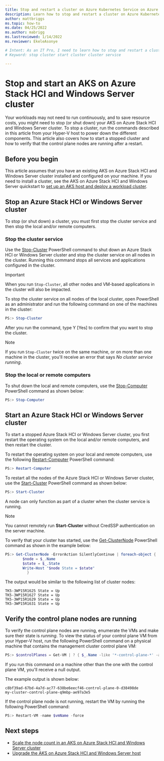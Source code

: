 ```yaml
---
title: Stop and restart a cluster on Azure Kubernetes Service on Azure Stack HCI and Windows Server
description: Learn how to stop and restart a cluster on Azure Kubernetes Service (AKS) on Azure Stack HCI.
author: mattbriggs
ms.topic: how-to
ms.date: 04/25/2022
ms.author: mabrigg 
ms.lastreviewed: 1/14/2022
ms.reviewer: EkeleAsonye

# Intent: As an IT Pro, I need to learn how to stop and restart a cluster in order to optimize resource costs on my AKS on Azure Stack on HCI deployment.
# Keyword: stop cluster start cluster cluster service

---
```


# Stop and start an AKS on Azure Stack HCI and Windows Server cluster

Your workloads may not need to run continuously, and to save resource costs, you might need to stop (or shut down) your AKS on Azure Stack HCI and Windows Server cluster. To stop a cluster, run the commands described in this article from your Hyper-V host to power down the different components. This article also covers how to start a stopped cluster and how to verify that the control plane nodes are running after a restart.

## Before you begin

This article assumes that you have an existing AKS on Azure Stack HCI and Windows Server cluster installed and configured on your machine. If you need to install a cluster, see the AKS on Azure Stack HCI and Windows Server quickstart to [set up an AKS host and deploy a workload cluster](kubernetes-walkthrough-powershell.md). 

## Stop an Azure Stack HCI or Windows Server cluster

To stop (or shut down) a cluster, you must first stop the cluster service and then stop the local and/or remote computers. 

### Stop the cluster service
Use the [Stop-Cluster](/powershell/module/failoverclusters/stop-cluster?view=windowsserver2019-ps&preserve-view=true) PowerShell command to shut down an Azure Stack HCI or Windows Server cluster and stop the cluster service on all nodes in the cluster. Running this command stops all services and applications configured in the cluster. 

> [!IMPORTANT]
> When you run `Stop-Cluster`, all other nodes and VM-based applications in the cluster will also be impacted.

To stop the cluster service on all nodes of the local cluster, open PowerShell as an administrator and run the following command on one of the machines in the cluster:

```powershell
PS:> Stop-Cluster 
```
After you run the command, type Y [Yes] to confirm that you want to stop the cluster. 

> [!NOTE]
> If you run `Stop-Cluster` twice on the same machine, or on more than one machine in the cluster, you'll receive an error that says _No cluster service running_.

### Stop the local or remote computers
To shut down the local and remote computers, use the [Stop-Computer](/powershell/module/microsoft.powershell.management/stop-computer?view=powershell-7.1&preserve-view=true) PowerShell command as shown below:

```powershell
PS:> Stop-Computer 
```

## Start an Azure Stack HCI or Windows Server cluster

To start a stopped Azure Stack HCI or Windows Server cluster, you first restart the operating system on the local and/or remote computers, and then restart the cluster. 

To restart the operating system on your local and remote computers, use the following [Restart-Computer](/powershell/module/microsoft.powershell.management/restart-computer?view=powershell-7.1&preserve-view=true) PowerShell command:

```powershell
PS:> Restart-Computer 
```

To restart all the nodes of the Azure Stack HCI or Windows Server cluster, use the [Start-Cluster](/powershell/module/failoverclusters/start-cluster?view=windowsserver2019-ps&preserve-view=true) PowerShell command as shown below:  

```powershell
PS:> Start-Cluster 
```

A node can only function as part of a cluster when the cluster service is running. 

> [!NOTE]
> You cannot remotely run **Start-Cluster** without CredSSP authentication on the server machine.
 
To verify that your cluster has started, use the [Get-ClusterNode](/powershell/module/failoverclusters/get-clusternode?view=windowsserver2019-ps&preserve-view=true) PowerShell command as shown in the example below:

```powershell
PS:> Get-ClusterNode -ErrorAction SilentlyContinue | foreach-object { 
        $node = $_.Name 
        $state = $_.State 
        Write-Host "$node State = $state" 
          } 
```
The output would be similar to the following list of cluster nodes:

```Output
TK5-3WP15R1625 State = Up
TK5-3WP15R1627 State = Up
TK5-3WP15R1629 State = Up
TK5-3WP15R1631 State = Up
```

## Verify the control plane nodes are running

To verify the control plane nodes are running, enumerate the VMs and make sure their state is _running_. To view the status of your control plane VM from your Hyper-V host, run the following PowerShell command on a physical machine that contains the management cluster control plane VM:

```powershell
PS:> $controlPlanes = Get-VM | ? { $_.Name -like '*-control-plane-*' -and $_.State -eq 'Running' } | % { $_.Name } 
```

If you run this command on a machine other than the one with the control plane VM, you'll receive a null output.

The example output is shown below:

```Output
c8bf39ad-67bd-4a7d-ac77-638be6eecf46-control-plane-0-d38498de
my-cluster-control-plane-q9mbp-ae97a3e5
```

If the control plane node is not running, restart the VM by running the following PowerShell command: 

```powershell
PS:> Restart-VM -name $vmName -force 
```

## Next steps

- [Scale the node count in an AKS on Azure Stack HCI and Windows Server cluster](scale-cluster.md)
- [Upgrade the AKS on Azure Stack HCI and Windows Server host](update-akshci-host-powershell.md)

